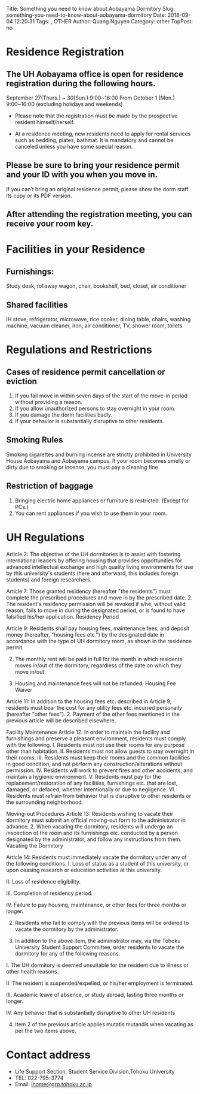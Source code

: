 Title: Something you need to know about Aobayama Dormitory
Slug: something-you-need-to-know-about-aobayama-dormitory
Date: 2018-09-04 12:20:31
Tags: , OTHER
Author: Quang Nguyen
Category: other
TopPost: no

# Residence Registration

## The UH Aobayama office is open for residence registration during the following hours.

September 27(Thurs.) ~ 30(Sun.) 9:00~16:00
From October 1 (Mon.) 9:00~16:00 (excluding holidays and weekends)

* Please note that the registration must be made by the prospective resident himself/herself.

* At a residence meeting, new residents need to apply for rental services such as  bedding, plates, bathmat. It is mandatory and cannot be canceled unless you have some special reason.

## Please be sure to bring your residence permit and your ID with you when you move in. 

If you can’t bring an original residence permit, please show the dorm staff its copy or its PDF version.

## After attending the registration meeting, you can receive your room key.


# Facilities in your Residence

## Furnishings: 

Study desk, rollaway wagon, chair, bookshelf, bed, closet, air conditioner
  
## Shared facilities

IH stove, refrigerator, microwave, rice cooker, dining table, chairs, washing machine, vacuum cleaner, iron, air conditioner, TV, shower room, toilets

# Regulations and Restrictions

## Cases of residence permit cancellation or eviction

1. If you fail move in within seven days of the start of the move-in period without providing a reason.
2. If you allow unauthorized persons to stay overnight in your room.
3. If you damage the dorm facilities badly.
4. If your behavior is substantially disruptive to other residents.

## Smoking Rules
Smoking cigarettes and burning incense are strictly prohibited in University House Aobayama and Aobayama campus. If your room becomes smelly or dirty due to smoking or incense, you must pay a cleaning fine 


## Restriction of baggage

1. Bringing electric home appliances or furniture is restricted. (Except for PCs.)
2. You can rent appliances if you wish to use them in your room.

# UH Regulations

Article 2: The objective of the UH dormitories is to assist with fostering international leaders by offering housing that provides opportunities for advanced intellectual exchange and high quality living environments for use by this university's students (here and afterward, this includes foreign students) and foreign researchers.

Article 7: Those granted residency (hereafter "the residents") must complete the prescribed procedures and move in by the prescribed date.
2. The resident's residency permission will be revoked if s/he, without valid reason, fails to move in during the designated period, or is found to have falsified his/her application.
Residency Period

Article 9: Residents shall pay housing fees, maintenance fees, and deposit money (hereafter, "housing fees etc.") by the designated date in accordance with the type of UH dormitory room, as shown in the residence permit.

2. The monthly rent will be paid in full for the month in which residents moves in/out of the dormitory, regardless of the date on which they move in/out.

4. Housing and maintenance fees will not be refunded.
Housing Fee Waiver

Article 11: In addition to the housing fees etc. described in Article 9, residents must bear the cost for any utility fees etc. incurred personally (hereafter "other fees"). 
2. Payment of the other fees mentioned in the previous article will be described elsewhere.

Facility Maintenance
Article 12: In order to maintain the facility and furnishings and preserve a pleasant environment, residents must comply with the following.
I. Residents must not use their rooms for any purpose other than habitation.
II. Residents must not allow guests to stay overnight in their rooms.
III. Residents must keep their rooms and the common facilities in good condition, and not perform any construction/alterations without permission. 
IV. Residents will work to prevent fires and other accidents, and maintain a hygienic environment. 
V. Residents must pay for the replacement/restoration of any facilities, furnishings etc. that are lost, damaged, or defaced, whether intentionally or due to negligence.
VI. Residents must refrain from behavior that is disruptive to other residents or the surrounding neighborhood.

Moving-out Procedures
Article 13: Residents wishing to vacate their dormitory must submit an official moving-out form to the administrator in advance.
2. When vacating the dormitory, residents will undergo an inspection of the room and its furnishings etc. conducted by a person designated by the administrator, and follow any instructions from them.
Vacating the Dormitory

Article 14: Residents must immediately vacate the dormitory under any of the following conditions.
I. Loss of status as a student of this university, or upon ceasing research or education activities at this university.

II. Loss of residence eligibility.

III. Completion of residency period.

IV. Failure to pay housing, maintenance, or other fees for three months or longer.

2. Residents who fail to comply with the previous items will be ordered to vacate the dormitory by the administrator.

3. In addition to the above item, the administrator may, via the Tohoku University Student Support Committee, order residents to vacate the dormitory for any of the following reasons.

I. The UH dormitory is deemed unsuitable for the resident due to illness or other health reasons.

II. The resident is suspended/expelled, or his/her employment is terminated.

III. Academic leave of absence, or study abroad, lasting three months or longer.

IV. Any behavior that is substantially disruptive to other UH residents

4. Item 2 of the previous article applies mutatis mutandis when vacating as per the two items above,

# Contact address
* Life Support Section, Student Service Division,Tohoku University
* TEL: 022-795-3774 
* Email: ihome@grp.tohoku.ac.jp

